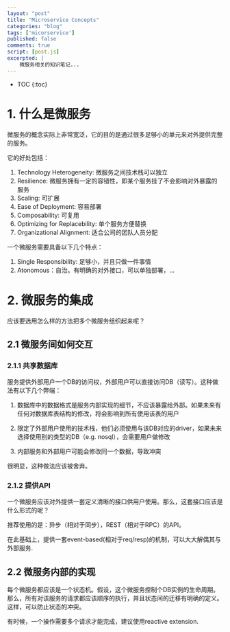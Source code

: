 ```yaml
---
layout: "post"
title: "Microservice Concepts"
categories: "blog"
tags: ['micorservice']
published: false
comments: true
script: [post.js]
excerpted: |
    微服务相关的知识笔记...
---
```


* TOC
{:toc}

# 1. 什么是微服务

微服务的概念实际上非常宽泛，它的目的是通过很多足够小的单元来对外提供完整的服务。

它的好处包括：

1. Technology Heterogeneity: 微服务之间技术栈可以独立
2. Resilience: 微服务拥有一定的容错性，即某个服务挂了不会影响对外暴露的服务
3. Scaling: 可扩展
4. Ease of Deployment: 容易部署
5. Composability: 可复用
6. Optimizing for Replacebility: 单个服务方便替换
7. Organizational Alignment: 适合公司的团队人员分配

一个微服务需要具备以下几个特点：

1. Single Responsibility: 足够小，并且只做一件事情
2. Atonomous：自治。有明确的对外接口，可以单独部署，...

# 2. 微服务的集成

应该要选用怎么样的方法把多个微服务组织起来呢？

## 2.1 微服务间如何交互

### 2.1.1 共享数据库

服务提供外部用户一个DB的访问权，外部用户可以直接访问DB（读写）。这种做法有以下几个弊端：

1. 数据库中的数据格式是服务内部实现的细节，不应该暴露给外部。如果未来有任何对数据库表结构的修改，将会影响到所有使用该表的用户

2. 限定了外部用户使用的技术栈，他们必须使用与该DB对应的driver，如果未来选择使用别的类型的DB（e.g. nosql），会需要用户做修改

3. 内部服务和外部用户可能会修改同一个数据，导致冲突

很明显，这种做法应该被舍弃。

### 2.1.2 提供API

一个微服务应该对外提供一套定义清晰的接口供用户使用。那么，这套接口应该是什么形式的呢？

推荐使用的是：异步（相对于同步），REST（相对于RPC）的API。

在此基础上，提供一套event-based(相对于req/resp)的机制，可以大大解偶其与外部服务.

## 2.2 微服务内部的实现

每个微服务都应该是一个状态机。假设，这个微服务控制个DB实例的生命周期。那么，所有对该服务的请求都应该顺序的执行，并且状态间的迁移有明确的定义。这样，可以防止状态的冲突。

有时候，一个操作需要多个请求才能完成，建议使用reactive extension.
